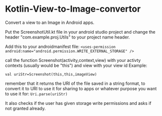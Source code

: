# Kotlin-View-to-Image-convertor
Convert a view to an Image in Android apps.




Put the ScreenshotUtil.kt file in your android studio project and change the header "com.example.proj.Utils" to your project name header.

Add this to your androidmanifest file:
```<uses-permission android:name="android.permission.WRITE_EXTERNAL_STORAGE" />```


call the function  Screenshot(activity,context,view) with your activty contexts (usually would be "this") and view with your view id
Example:
```
val uriStr=Screenshot(this,this,imageView)
```

 remember that it returns the URI of the file saved in a string format, to convert it to URI to use it for sharing to apps or whatever purpose you want to use it for:
 ```Uri.parse(uriStr)```
 
 It also checks if the user has given storage write permissions and asks if not granted already.
